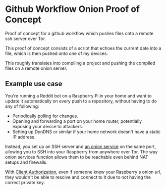 # Github Workflow Onion Proof of Concept

Proof of concept for a github workflow which pushes files onto a remote ssh
server over Tor.

This proof of concept consists of a script that echoes the current date into a
file, which is then pushed onto one of my devices.

This roughly translates into compiling a project and pushing the compiled files
on a remote onion server.

## Example use case

You're running a Reddit bot on a Raspberry Pi in your home and want to update
it automatically on every push to a repository, without having to do any of
following:

- Periodically polling for changes.
- Opening and forwarding a port on your home router, potentially exposing your
  device to attackers.
- Setting up DynDNS or similar if your home network doesn't have a static IP
  address.
  
Instead, you set up an SSH server and
[an onion service](https://community.torproject.org/onion-services/setup/) on
the same port, allowing you to SSH into your Raspberry from anywhere over Tor.
The way onion services function allows them to be reachable even behind NAT
setups and firewalls.

With [Client Authorization](https://community.torproject.org/onion-services/advanced/client-auth/),
even if someone knew your Raspberry's onion url, they wouldn't be able to
resolve and connect to it due to not having the correct private key.